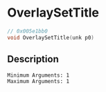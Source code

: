 # OverlaySetTitle
```c
// 0x005e1bb0
void OverlaySetTitle(unk p0)
```
## Description
```
Minimum Arguments: 1
Maximum Arguments: 1
```

